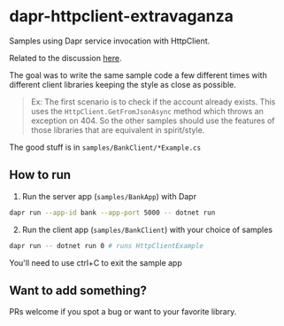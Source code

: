 # dapr-httpclient-extravaganza

Samples using Dapr service invocation with HttpClient.

Related to the discussion [here](https://github.com/dapr/dotnet-sdk/issues/526).

The goal was to write the same sample code a few different times with different client libraries keeping the style as close as possible.

> Ex: The first scenario is to check if the account already exists. This uses the `HttpClient.GetFromJsonAsync` method which throws an exception on 404. So the other samples should use the features of those libraries that are equivalent in spirit/style.

The good stuff is in `samples/BankClient/*Example.cs`

## How to run

1. Run the server app (`samples/BankApp`) with Dapr

```sh
dapr run --app-id bank --app-port 5000 -- dotnet run
```

2. Run the client app (`samples/BankClient`) with your choice of samples 

```sh
dapr run -- dotnet run 0 # runs HttpClientExample
```

You'll need to use ctrl+C to exit the sample app

## Want to add something?

PRs welcome if you spot a bug or want to your favorite library.
